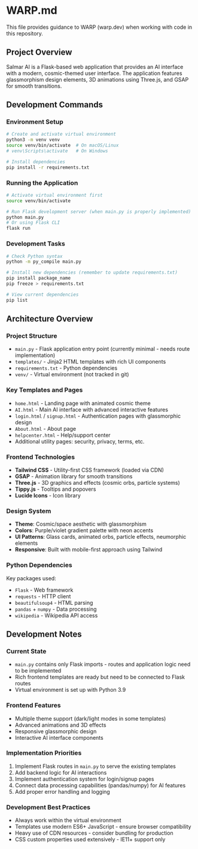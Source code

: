 # WARP.md

This file provides guidance to WARP (warp.dev) when working with code in this repository.

## Project Overview

Salmar AI is a Flask-based web application that provides an AI interface with a modern, cosmic-themed user interface. The application features glassmorphism design elements, 3D animations using Three.js, and GSAP for smooth transitions.

## Development Commands

### Environment Setup
```bash
# Create and activate virtual environment
python3 -m venv venv
source venv/bin/activate  # On macOS/Linux
# venv\Scripts\activate   # On Windows

# Install dependencies
pip install -r requirements.txt
```

### Running the Application
```bash
# Activate virtual environment first
source venv/bin/activate

# Run Flask development server (when main.py is properly implemented)
python main.py
# Or using Flask CLI
flask run
```

### Development Tasks
```bash
# Check Python syntax
python -m py_compile main.py

# Install new dependencies (remember to update requirements.txt)
pip install package_name
pip freeze > requirements.txt

# View current dependencies
pip list
```

## Architecture Overview

### Project Structure
- `main.py` - Flask application entry point (currently minimal - needs route implementation)
- `templates/` - Jinja2 HTML templates with rich UI components
- `requirements.txt` - Python dependencies
- `venv/` - Virtual environment (not tracked in git)

### Key Templates and Pages
- `home.html` - Landing page with animated cosmic theme
- `AI.html` - Main AI interface with advanced interactive features
- `login.html` / `signup.html` - Authentication pages with glassmorphic design
- `About.html` - About page
- `helpcenter.html` - Help/support center
- Additional utility pages: security, privacy, terms, etc.

### Frontend Technologies
- **Tailwind CSS** - Utility-first CSS framework (loaded via CDN)
- **GSAP** - Animation library for smooth transitions
- **Three.js** - 3D graphics and effects (cosmic orbs, particle systems)
- **Tippy.js** - Tooltips and popovers
- **Lucide Icons** - Icon library

### Design System
- **Theme**: Cosmic/space aesthetic with glassmorphism
- **Colors**: Purple/violet gradient palette with neon accents
- **UI Patterns**: Glass cards, animated orbs, particle effects, neumorphic elements
- **Responsive**: Built with mobile-first approach using Tailwind

### Python Dependencies
Key packages used:
- `Flask` - Web framework
- `requests` - HTTP client
- `beautifulsoup4` - HTML parsing
- `pandas` + `numpy` - Data processing
- `wikipedia` - Wikipedia API access

## Development Notes

### Current State
- `main.py` contains only Flask imports - routes and application logic need to be implemented
- Rich frontend templates are ready but need to be connected to Flask routes
- Virtual environment is set up with Python 3.9

### Frontend Features
- Multiple theme support (dark/light modes in some templates)
- Advanced animations and 3D effects
- Responsive glassmorphic design
- Interactive AI interface components

### Implementation Priorities
1. Implement Flask routes in `main.py` to serve the existing templates
2. Add backend logic for AI interactions
3. Implement authentication system for login/signup pages
4. Connect data processing capabilities (pandas/numpy) for AI features
5. Add proper error handling and logging

### Development Best Practices
- Always work within the virtual environment
- Templates use modern ES6+ JavaScript - ensure browser compatibility
- Heavy use of CDN resources - consider bundling for production
- CSS custom properties used extensively - IE11+ support only
